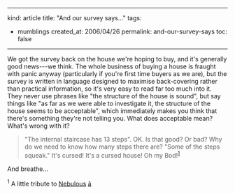 -----
kind: article
title: "And our survey says&#8230;"
tags:
- mumblings
created_at: 2006/04/26
permalink: and-our-survey-says
toc: false
-----

<p>We got the survey back on the house we're hoping to buy, and it's generally good news---we think. The whole business of buying a house is fraught with panic anyway (particularly if you're first time buyers as we are), but the survey is written in language designed to maximise back-covering rather than practical information, so it's very easy to read far too much into it. They never use phrases like "the structure of the house is sound", but say things like "as far as we were able to investigate it, the structure of the house seems to be acceptable", which immediately makes you think that there's something they're not telling you. What does acceptable mean? What's wrong with it?</p>

<blockquote>
<p>"The internal staircase has 13 steps".
OK. Is that good? Or bad? Why do we need to know how many steps there are?
"Some of the steps squeak."
It's cursed! It's a cursed house! Oh my Bod!<sup id="r1-250406"><a href="#f1-250406">1</a></sup>
</p>
</blockquote>

<p>And breathe...</p>

<p><sup id="f1-250406">1</sup> A little tribute to <a href="http://www.rousette.org.uk/blog/archives/2006/04/13/nebulous/">Nebulous</a> <a href="#r1-250406">â</a></p>



